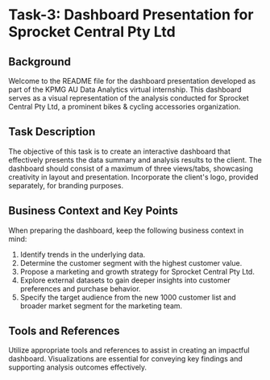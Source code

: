 # Task-3: Dashboard Presentation for Sprocket Central Pty Ltd

## Background

Welcome to the README file for the dashboard presentation developed as part of the KPMG AU Data Analytics virtual internship. This dashboard serves as a visual representation of the analysis conducted for Sprocket Central Pty Ltd, a prominent bikes & cycling accessories organization.

## Task Description

The objective of this task is to create an interactive dashboard that effectively presents the data summary and analysis results to the client. The dashboard should consist of a maximum of three views/tabs, showcasing creativity in layout and presentation. Incorporate the client's logo, provided separately, for branding purposes.

## Business Context and Key Points

When preparing the dashboard, keep the following business context in mind:

1. Identify trends in the underlying data.
2. Determine the customer segment with the highest customer value.
3. Propose a marketing and growth strategy for Sprocket Central Pty Ltd.
4. Explore external datasets to gain deeper insights into customer preferences and purchase behavior.
5. Specify the target audience from the new 1000 customer list and broader market segment for the marketing team.

## Tools and References

Utilize appropriate tools and references to assist in creating an impactful dashboard. Visualizations are essential for conveying key findings and supporting analysis outcomes effectively.
